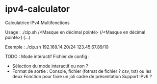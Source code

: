 # ipv4-calculator
Calculatrice IPv4 Multifonctions

Usage : ./cip.sh <IPv4>/<Masque en décimal pointé> (<IPv4>/<Masque en décimal pointé>) (...)

Exemple : ./cip.sh 192.168.14.20/24 123.45.67.89/10

TODO :
Mode interactif
Fichier de config :
  - Sélection du mode interactif ou non ?
  - Format de sortie : Console, fichier (fotmat de fichier ? csv, txt) ou les deux
Fonction pour faire un joli cadre de présentation
Support IPv6 ?
